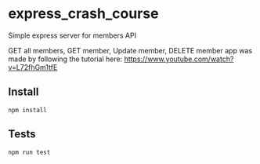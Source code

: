 # express_crash_course
Simple express server for members API 

GET all members, GET  member, Update  member, DELETE member
app was made by following the tutorial here: 
https://www.youtube.com/watch?v=L72fhGm1tfE

## Install
`npm install`


## Tests
`npm run test`

